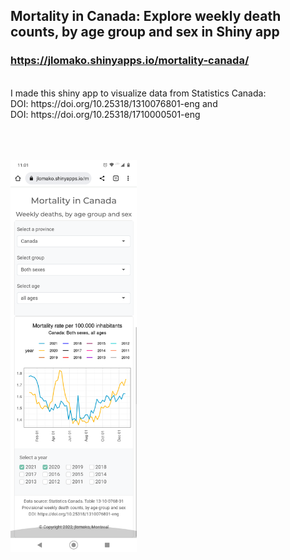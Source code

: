 
## Mortality in Canada: Explore weekly death counts, by age group and sex in Shiny app
<h3><a href="https://jlomako.shinyapps.io/mortality-canada/">https://jlomako.shinyapps.io/mortality-canada/</a></h3>
<br>
I made this shiny app to visualize data from Statistics Canada:
<br>
DOI: https://doi.org/10.25318/1310076801-eng and <br>
DOI: https://doi.org/10.25318/1710000501-eng

<br><br><br>
<img src="screenshots/Screenshot_20220916-110154.png" alt="screenshot" width=40%>
